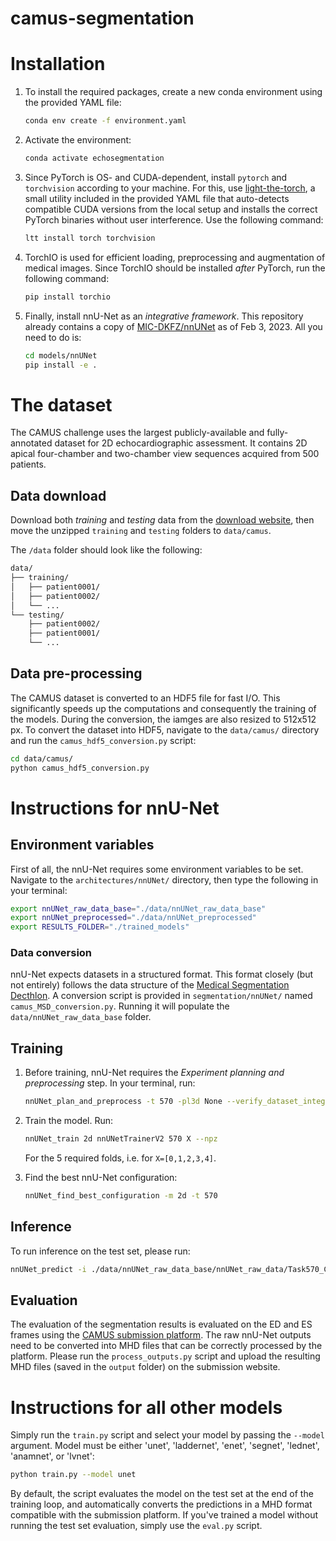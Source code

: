 # camus-segmentation

# Installation
1. To install the required packages, create a new conda environment using the provided YAML file:

    ```bash
    conda env create -f environment.yaml
    ```

2. Activate the environment:

    ```bash
    conda activate echosegmentation
    ```

3. Since PyTorch is OS- and CUDA-dependent, install `pytorch` and `torchvision` according to your machine. For this, use [light-the-torch](https://github.com/pmeier/light-the-torch), a small utility included in the provided YAML file that auto-detects compatible CUDA versions from the local setup and installs the correct PyTorch binaries without user interference. Use the following command:
    ```bash
    ltt install torch torchvision
    ```

4. TorchIO is used for efficient loading, preprocessing and augmentation of medical images. Since TorchIO should be installed *after* PyTorch, run the following command: 

    ```bash
    pip install torchio
    ```

5. Finally, install nnU-Net as an _integrative framework_. This repository already contains a copy of [MIC-DKFZ/nnUNet](https://github.com/MIC-DKFZ/nnUNet) as of Feb 3, 2023. All you need to do is:
    ```bash
    cd models/nnUNet
    pip install -e .
    ```

# The dataset
The CAMUS challenge uses the largest publicly-available and fully-annotated dataset for 2D echocardiographic assessment. It contains 2D apical four-chamber and two-chamber view sequences acquired from 500 patients. 

## Data download
Download both _training_ and _testing_ data from the [download website](https://humanheart-project.creatis.insa-lyon.fr/database/#collection/6373703d73e9f0047faa1bc8), then move the unzipped `training` and `testing` folders to `data/camus`.

The `/data` folder should look like the following:
```bash
data/
├── training/
│   ├── patient0001/
│   ├── patient0002/
│   └── ...
└── testing/
    ├── patient0002/
    ├── patient0001/
    └── ...
```

## Data pre-processing
The CAMUS dataset is converted to an HDF5 file for fast I/O. This significantly speeds up the computations and consequently the training of the models. During the conversion, the iamges are also resized to 512x512 px. To convert the dataset into HDF5, navigate to the `data/camus/` directory and run the `camus_hdf5_conversion.py` script:

```bash
cd data/camus/
python camus_hdf5_conversion.py
```

# Instructions for nnU-Net
## Environment variables
First of all, the nnU-Net requires some environment variables to be set. Navigate to the `architectures/nnUNet/` directory, then type the following in your terminal:

```bash
export nnUNet_raw_data_base="./data/nnUNet_raw_data_base"
export nnUNet_preprocessed="./data/nnUNet_preprocessed"
export RESULTS_FOLDER="./trained_models"
```

### Data conversion
nnU-Net expects datasets in a structured format. This format closely (but not entirely) follows the data structure of
the [Medical Segmentation Decthlon](http://medicaldecathlon.com/). A conversion script is provided in `segmentation/nnUNet/` named `camus_MSD_conversion.py`. Running it will populate the `data/nnUNet_raw_data_base` folder.

## Training
1. Before training, nnU-Net requires the _Experiment planning and preprocessing_ step. In your terminal, run:
    ```bash
    nnUNet_plan_and_preprocess -t 570 -pl3d None --verify_dataset_integrity
    ```
2. Train the model. Run:
    ```bash
    nnUNet_train 2d nnUNetTrainerV2 570 X --npz
    ```
    For the 5 required folds, i.e. for `X=[0,1,2,3,4]`.

3. Find the best nnU-Net configuration:
    ```bash
    nnUNet_find_best_configuration -m 2d -t 570
    ```


## Inference
To run inference on the test set, please run:
```bash
nnUNet_predict -i ./data/nnUNet_raw_data_base/nnUNet_raw_data/Task570_CAMUS/imagesTs -o ./output/Task570_CAMUS -tr nnUNetTrainerV2 -ctr nnUNetTrainerV2CascadeFullRes -m 2d -p nnUNetPlansv2.1 -t Task570_CAMUS
```

## Evaluation
The evaluation of the segmentation results is evaluated on the ED and ES frames using the [CAMUS submission platform](http://camus.creatis.insa-lyon.fr/challenge/#challenge/5ca20fcb2691fe0a9dac46c8). The raw nnU-Net outputs need to be converted into MHD files that can be correctly processed by the platform. Please run the `process_outputs.py` script and upload the resulting MHD files (saved in the `output` folder) on the submission website.

# Instructions for all other models
Simply run the `train.py` script and select your model by passing the `--model` argument. Model must be either 'unet', 'laddernet', 'enet', 'segnet', 'lednet', 'anamnet', or 'lvnet':
```bash
python train.py --model unet
```

By default, the script evaluates the model on the test set at the end of the training loop, and automatically converts the predictions in a MHD format compatible with the submission platform. If you've trained a model without running the test set evaluation, simply use the `eval.py` script.